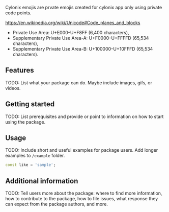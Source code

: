<!-- 
This README describes the package. If you publish this package to pub.dev,
this README's contents appear on the landing page for your package.

For information about how to write a good package README, see the guide for
[writing package pages](https://dart.dev/guides/libraries/writing-package-pages). 

For general information about developing packages, see the Dart guide for
[creating packages](https://dart.dev/guides/libraries/create-library-packages)
and the Flutter guide for
[developing packages and plugins](https://flutter.dev/developing-packages). 
-->

Cylonix emojis are prvate emojis created for cylonix app only using private
code points.

https://en.wikipedia.org/wiki/Unicode#Code_planes_and_blocks

- Private Use Area: U+E000–U+F8FF (6,400 characters),
- Supplementary Private Use Area-A: U+F0000–U+FFFFD (65,534 characters),
- Supplementary Private Use Area-B: U+100000–U+10FFFD (65,534 characters).

## Features

TODO: List what your package can do. Maybe include images, gifs, or videos.

## Getting started

TODO: List prerequisites and provide or point to information on how to
start using the package.

## Usage

TODO: Include short and useful examples for package users. Add longer examples
to `/example` folder. 

```dart
const like = 'sample';
```

## Additional information

TODO: Tell users more about the package: where to find more information, how to 
contribute to the package, how to file issues, what response they can expect 
from the package authors, and more.
